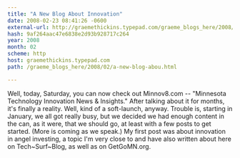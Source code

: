 ```yaml
---
title: "A New Blog About Innovation"
date: 2008-02-23 08:41:26 -0600
external-url: http://graemethickins.typepad.com/graeme_blogs_here/2008/02/a-new-blog-abou.html
hash: 9af264aac47e6838e2d93b928717c264
year: 2008
month: 02
scheme: http
host: graemethickins.typepad.com
path: /graeme_blogs_here/2008/02/a-new-blog-abou.html

---
```


Well, today, Saturday, you can now check out Minnov8.com -- "Minnesota Technology Innovation News & Insights." After talking about it for months, it's finally a reality. Well, kind of a soft-launch, anyway. Trouble is, starting in January, we all got really busy, but we decided we had enough content in the can, as it were, that we should go, at least with a few posts to get started. (More is coming as we speak.) My first post was about innovation in angel investing, a topic I'm very close to and have also written about here on Tech~Surf~Blog, as well as on GetGoMN.org.

